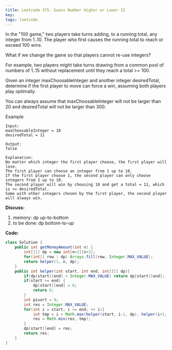 ```yaml
---
title: Leetcode 375. Guess Number Higher or Lower II
key: 
tags: leetcode
---
```



In the "100 game," two players take turns adding, to a running total, any integer from 1..10. The player who first causes the running total to reach or exceed 100 wins.

What if we change the game so that players cannot re-use integers?

For example, two players might take turns drawing from a common pool of numbers of 1..15 without replacement until they reach a total >= 100.

Given an integer maxChoosableInteger and another integer desiredTotal, determine if the first player to move can force a win, assuming both players play optimally.

You can always assume that maxChoosableInteger will not be larger than 20 and desiredTotal will not be larger than 300.

Example

    Input:
    maxChoosableInteger = 10
    desiredTotal = 11

    Output:
    false

    Explanation:
    No matter which integer the first player choose, the first player will lose.
    The first player can choose an integer from 1 up to 10.
    If the first player choose 1, the second player can only choose integers from 2 up to 10.
    The second player will win by choosing 10 and get a total = 11, which is >= desiredTotal.
    Same with other integers chosen by the first player, the second player will always win.


**Discuss:**
1. memory: dp up-to-bottom
2. to be done: dp bottom-to-up



**Code:**

```java
class Solution {
    public int getMoneyAmount(int n) {
        int[][] dp = new int[n+2][n+2];
        for(int[] row : dp) Arrays.fill(row, Integer.MAX_VALUE);
        return helper(1, n, dp);
    }
    public int helper(int start, int end, int[][] dp){
        if(dp[start][end] < Integer.MAX_VALUE) return dp[start][end];
        if(start >= end) {
            dp[start][end] = 0;
            return 0;
        }
        int pivort = 0;
        int res = Integer.MAX_VALUE;
        for(int i = start; i <= end; ++ i){
            int tmp = i + Math.max(helper(start, i-1, dp), helper(i+1, end, dp));
            res = Math.min(res, tmp);
        }
        dp[start][end] = res;
        return res;
    }
}
```